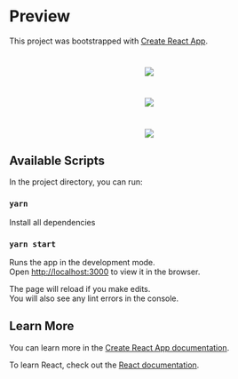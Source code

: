 # Preview

This project was bootstrapped with [Create React App](https://github.com/facebook/create-react-app).

<h1 align="center">
    <img src="https://ik.imagekit.io/fknziezxge/Captura_de_Tela_2022-09-06_a%CC%80s_09.48.20_M7ZCuHxnm.png?ik-sdk-version=javascript-1.4.3&updatedAt=1662450709022">
</h1>

<h1 align="center">
    <img src="https://ik.imagekit.io/fknziezxge/Captura_de_Tela_2022-09-06_a%CC%80s_09.48.25_Q_vFlTQlV.png?ik-sdk-version=javascript-1.4.3&updatedAt=1662450721843">
</h1>

<h1 align="center">
    <img src="https://ik.imagekit.io/fknziezxge/Captura_de_Tela_2022-09-06_a%CC%80s_09.48.49_eAKsG5Ntcu.png?ik-sdk-version=javascript-1.4.3&updatedAt=1662450735959">
</h1>

## Available Scripts

In the project directory, you can run:

### `yarn`

Install all dependencies

### `yarn start`

Runs the app in the development mode.\
Open [http://localhost:3000](http://localhost:3000) to view it in the browser.

The page will reload if you make edits.\
You will also see any lint errors in the console.

## Learn More

You can learn more in the [Create React App documentation](https://facebook.github.io/create-react-app/docs/getting-started).

To learn React, check out the [React documentation](https://reactjs.org/).

